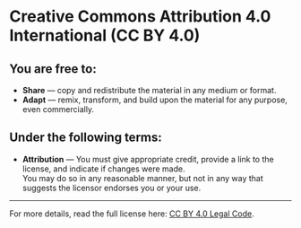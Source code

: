 # Creative Commons Attribution 4.0 International (CC BY 4.0)

## You are free to:
- **Share** — copy and redistribute the material in any medium or format.
- **Adapt** — remix, transform, and build upon the material for any purpose, even commercially.

## Under the following terms:
- **Attribution** — You must give appropriate credit, provide a link to the license, and indicate if changes were made.  
  You may do so in any reasonable manner, but not in any way that suggests the licensor endorses you or your use.

---

For more details, read the full license here: [CC BY 4.0 Legal Code](https://creativecommons.org/licenses/by/4.0/legalcode).
